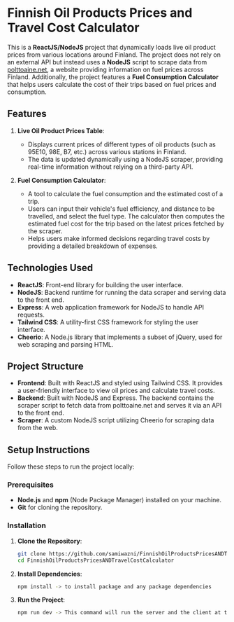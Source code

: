 # Finnish Oil Products Prices and Travel Cost Calculator

This is a **ReactJS/NodeJS** project that dynamically loads live oil product prices from various locations around Finland. The project does not rely on an external API but instead uses a **NodeJS** script to scrape data from [polttoaine.net](https://www.polttoaine.net), a website providing information on fuel prices across Finland. Additionally, the project features a **Fuel Consumption Calculator** that helps users calculate the cost of their trips based on fuel prices and consumption.

## Features

1. **Live Oil Product Prices Table**:
   - Displays current prices of different types of oil products (such as 95E10, 98E, B7, etc.) across various stations in Finland.
   - The data is updated dynamically using a NodeJS scraper, providing real-time information without relying on a third-party API.

2. **Fuel Consumption Calculator**:
   - A tool to calculate the fuel consumption and the estimated cost of a trip.
   - Users can input their vehicle's fuel efficiency, and distance to be travelled, and select the fuel type. The calculator then computes the estimated fuel cost for the trip based on the latest prices fetched by the scraper.
   - Helps users make informed decisions regarding travel costs by providing a detailed breakdown of expenses.

## Technologies Used

- **ReactJS**: Front-end library for building the user interface.
- **NodeJS**: Backend runtime for running the data scraper and serving data to the front end.
- **Express**: A web application framework for NodeJS to handle API requests.
- **Tailwind CSS**: A utility-first CSS framework for styling the user interface.
- **Cheerio**: A Node.js library that implements a subset of jQuery, used for web scraping and parsing HTML.

## Project Structure

- **Frontend**: Built with ReactJS and styled using Tailwind CSS. It provides a user-friendly interface to view oil prices and calculate travel costs.
- **Backend**: Built with NodeJS and Express. The backend contains the scraper script to fetch data from polttoaine.net and serves it via an API to the front end.
- **Scraper**: A custom NodeJS script utilizing Cheerio for scraping data from the web.

## Setup Instructions

Follow these steps to run the project locally:

### Prerequisites

- **Node.js** and **npm** (Node Package Manager) installed on your machine.
- **Git** for cloning the repository.

### Installation

1. **Clone the Repository**:

   ```bash
   git clone https://github.com/samiwazni/FinnishOilProductsPricesANDTravelCostCalculator.git
   cd FinnishOilProductsPricesANDTravelCostCalculator
   
2. **Install Dependencies**:
   ```bash
   npm install -> to install package and any package dependencies

3. **Run the Project**:
   ```bash
   npm run dev -> This command will run the server and the client at the same time

